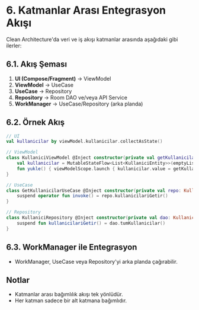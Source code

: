 # 6. Katmanlar Arası Entegrasyon Akışı

Clean Architecture'da veri ve iş akışı katmanlar arasında aşağıdaki gibi ilerler:

## 6.1. Akış Şeması
1. **UI (Compose/Fragment)** → ViewModel
2. **ViewModel** → UseCase
3. **UseCase** → Repository
4. **Repository** → Room DAO ve/veya API Service
5. **WorkManager** → UseCase/Repository (arka planda)

## 6.2. Örnek Akış
```kotlin
// UI
val kullanicilar by viewModel.kullanicilar.collectAsState()

// ViewModel
class KullaniciViewModel @Inject constructor(private val getKullanicilar: GetKullanicilarUseCase) : ViewModel() {
    val kullanicilar = MutableStateFlow<List<KullaniciEntity>>(emptyList())
    fun yukle() { viewModelScope.launch { kullanicilar.value = getKullanicilar() } }
}

// UseCase
class GetKullanicilarUseCase @Inject constructor(private val repo: KullaniciRepository) {
    suspend operator fun invoke() = repo.kullanicilariGetir()
}

// Repository
class KullaniciRepository @Inject constructor(private val dao: KullaniciDao) {
    suspend fun kullanicilariGetir() = dao.tumKullanicilar()
}
```

## 6.3. WorkManager ile Entegrasyon
- WorkManager, UseCase veya Repository'yi arka planda çağırabilir.

## Notlar
- Katmanlar arası bağımlılık akışı tek yönlüdür.
- Her katman sadece bir alt katmana bağımlıdır. 